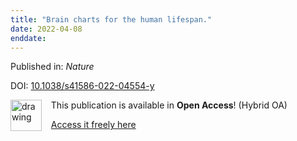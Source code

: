 ```yaml
---
title: "Brain charts for the human lifespan."
date: 2022-04-08
enddate:
---
```


Published in: *Nature*

DOI: [10.1038/s41586-022-04554-y](https://doi.org/10.1038/s41586-022-04554-y)

<img src="https://upload.wikimedia.org/wikipedia/commons/thumb/7/77/Open_Access_logo_PLoS_transparent.svg/800px-Open_Access_logo_PLoS_transparent.svg.png" alt="drawing" width="50" align="left"/> &nbsp;&nbsp;&nbsp;This publication is available in **Open Access**! (Hybrid OA)

&nbsp;&nbsp;&nbsp;<a href="https://www.nature.com/articles/s41586-022-04554-y.pdf">Access it freely here</a>

